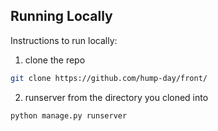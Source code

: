 
## Running Locally

Instructions to run locally:
1. clone the repo
```bash
git clone https://github.com/hump-day/front/
```
2. runserver from the directory you cloned into
  ```bash
  python manage.py runserver
  ```
